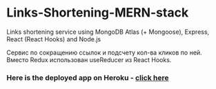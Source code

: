 # Links-Shortening-MERN-stack
Links shortening service using MongoDB Atlas (+ Mongoose), Express, React (React Hooks) and Node.js

Сервис по сокращению ссылок и подсчету кол-ва кликов по ней. Вместо Redux использован useReducer из React Hooks.

### Here is the deployed app on Heroku - [click here](https://links-shortening.herokuapp.com/)
